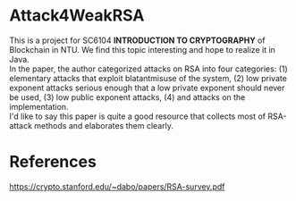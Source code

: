 # Attack4WeakRSA  
This is a project for SC6104 **INTRODUCTION TO CRYPTOGRAPHY** of Blockchain in NTU. We find this topic interesting and hope to realize it in Java.  
In the paper, the author categorized attacks on RSA into four categories: (1) elementary attacks that exploit blatantmisuse of the system, (2) low private exponent attacks serious enough that a low private exponent should never be used, (3) low public exponent attacks, (4) and attacks on the implementation.  
I'd like to say this paper is quite a good resource that collects most of RSA-attack methods and elaborates them clearly.
  
# References
https://crypto.stanford.edu/~dabo/papers/RSA-survey.pdf
